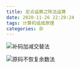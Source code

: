 ```yaml
---
title: 定点运算之除法运算
date: 2020-11-26 22:29:24
tags: 计算机组成原理
categories: 杂
---
```


<!--more-->

![补码加减交替法](https://img-blog.csdnimg.cn/20201126222707452.png?x-oss-process=image/watermark,type_ZmFuZ3poZW5naGVpdGk,shadow_10,text_aHR0cHM6Ly9ibG9nLmNzZG4ubmV0L3FxXzIxMDQwNTU5,size_16,color_FFFFFF,t_70#pic_center)

![原码不恢复余数法](https://img-blog.csdnimg.cn/20201126222725897.png?x-oss-process=image/watermark,type_ZmFuZ3poZW5naGVpdGk,shadow_10,text_aHR0cHM6Ly9ibG9nLmNzZG4ubmV0L3FxXzIxMDQwNTU5,size_16,color_FFFFFF,t_70#pic_center)